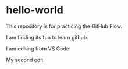 # hello-world
This repository is for practicing the GitHub Flow.

I am finding its fun to learn github.

I am editing from VS Code

My second edit